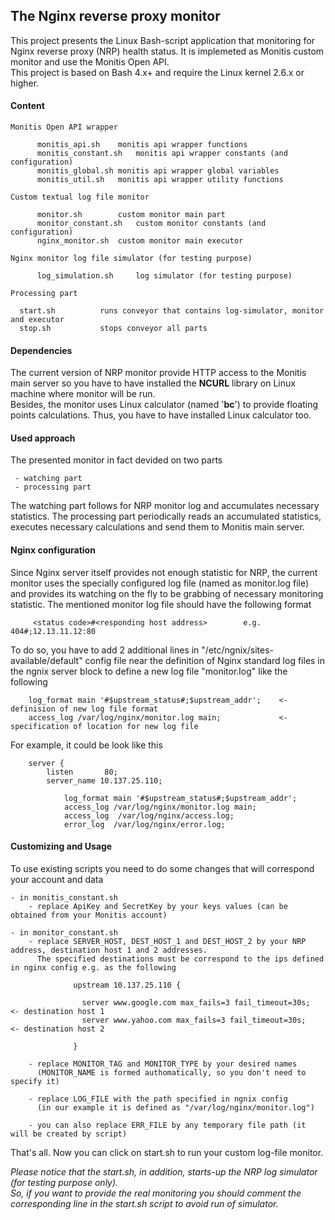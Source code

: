 ## The Nginx reverse proxy monitor

This project presents the Linux Bash-script application that monitoring for Nginx reverse proxy (NRP) health status. It is implemeted as Monitis custom monitor and use the Monitis Open API.  
This project is based on Bash 4.x+ and require the Linux kernel 2.6.x or higher.

#### Content  

    Monitis Open API wrapper

          monitis_api.sh	monitis api wrapper functions  
          monitis_constant.sh	monitis api wrapper constants (and configuration)  
          monitis_global.sh	monitis api wrapper global variables  
          monitis_util.sh	monitis api wrapper utility functions  

    Custom textual log file monitor  

          monitor.sh		custom monitor main part  
          monitor_constant.sh	custom monitor constants (and configuration)  
          nginx_monitor.sh	custom monitor main executor  

    Nginx monitor log file simulator (for testing purpose)  

          log_simulation.sh		log simulator (for testing purpose)  

    Processing part  

      start.sh			runs conveyor that contains log-simulator, monitor and executor
      stop.sh			stops conveyor all parts

#### Dependencies  

The current version of NRP monitor provide HTTP access to the Monitis main server so you have to have installed the __NCURL__ library on Linux  machine where monitor will be run.  
Besides, the monitor uses Linux calculator (named '__bc__') to provide floating points calculations. Thus, you have to have installed Linux calculator too.  
 
#### Used approach

The presented monitor in fact devided on two parts  

     - watching part
     - processing part

The watching part follows for NRP monitor log and accumulates necessary statistics. The processing part periodically reads an accumulated statistics, executes necessary calculations and send them to Monitis main server.  


#### Nginx configuration  

Since Nginx server itself provides not enough statistic for NRP, the current monitor uses the specially configured log file (named as monitor.log file) and provides its watching on the fly to be grabbing of necessary monitoring statistic. The mentioned monitor log file should have the following format  
~~~~~
     <status code>#<responding host address>		e.g.  404#;12.13.11.12:80
~~~~~
To do so, you have to add 2 additional lines in "/etc/ngnix/sites-available/default" config file near the definition of Nginx standard log files in the ngnix server block to define a new log file "monitor.log" like the following

~~~~~
	log_format main '#$upstream_status#;$upstream_addr';    <- definision of new log file format
	access_log /var/log/nginx/monitor.log main;             <- specification of location for new log file
~~~~~
For example, it could be look like this
~~~~~
	server {
		listen       80;
		server_name 10.137.25.110;

	        log_format main '#$upstream_status#;$upstream_addr';
        	access_log /var/log/nginx/monitor.log main;
	        access_log  /var/log/nginx/access.log;
	        error_log  /var/log/nginx/error.log;

~~~~~


#### Customizing and Usage 

To use existing scripts you need to do some changes that will correspond your account and data  

	- in monitis_constant.sh 
		- replace ApiKey and SecretKey by your keys values (can be obtained from your Monitis account)  

	- in monitor_constant.sh   
		- replace SERVER_HOST, DEST_HOST_1 and DEST_HOST_2 by your NRP address, destination host 1 and 2 addresses.
		  The specified destinations must be correspond to the ips defined in nginx config e.g. as the following
~~~~~
			  upstream 10.137.25.110 {

				server www.google.com max_fails=3 fail_timeout=30s;       <- destination host 1
				server www.yahoo.com max_fails=3 fail_timeout=30s;        <- destination host 2
	
			  }
~~~~~
		- replace MONITOR_TAG and MONITOR_TYPE by your desired names 
		  (MONITOR_NAME is formed authomatically, so you don't need to specify it)

		- replace LOG_FILE with the path specified in ngnix config
		  (in our example it is defined as "/var/log/nginx/monitor.log")
			
		- you can also replace ERR_FILE by any temporary file path (it will be created by script)  

That's all. Now you can click on start.sh to run your custom log-file monitor.  

_Please notice that the start.sh, in addition, starts-up the NRP log simulator (for testing purpose only).  
So, if you want to provide the real monitoring you should comment the corresponding line in the start.sh script to avoid run of simulator._

